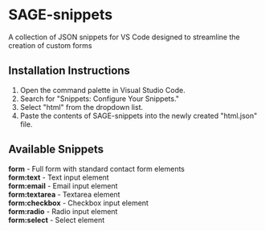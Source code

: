 # SAGE-snippets
A collection of JSON snippets for VS Code designed to streamline the creation of custom forms

Installation Instructions
--------------------
1) Open the command palette in Visual Studio Code.
2) Search for "Snippets: Configure Your Snippets."
3) Select "html" from the dropdown list.
4) Paste the contents of SAGE-snippets into the newly created "html.json" file.

Available Snippets
--------
**form** - Full form with standard contact form elements  
**form:text** - Text input element  
**form:email** - Email input element  
**form:textarea** - Textarea element  
**form:checkbox** - Checkbox input element  
**form:radio** - Radio input element  
**form:select** - Select element  
